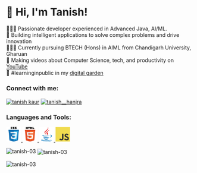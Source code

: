 
# 👋 Hi, I'm Tanish!
👩🏻‍💻 Passionate developer experienced in Advanced Java, AI/ML.<br/>
💭 Building intelligent applications to solve complex problems and drive innovation<br/>
👩🏻‍🎓 Currently pursuing BTECH (Hons) in AIML from Chandigarh University, Gharuan<br/>
🎨 Making videos about Computer Science, tech, and productivity on [YouTube](https://www.youtube.com/c/MagdelineHuang)<br/>
🌷 #learninginpublic in my [digital garden](https://magdelinehuang.com/)<br/>


<h3 align="left">Connect with me:</h3>
<p align="left">
<a href="https://linkedin.com/in/tanish kaur" target="blank"><img align="center" src="https://raw.githubusercontent.com/rahuldkjain/github-profile-readme-generator/master/src/images/icons/Social/linked-in-alt.svg" alt="tanish kaur" height="30" width="40" /></a>
<a href="https://instagram.com/tanish__hanjra" target="blank"><img align="center" src="https://raw.githubusercontent.com/rahuldkjain/github-profile-readme-generator/master/src/images/icons/Social/instagram.svg" alt="tanish__hanjra" height="30" width="40" /></a>
</p>

<h3 align="left">Languages and Tools:</h3>
<p align="left"> <a href="https://www.w3schools.com/css/" target="_blank" rel="noreferrer"> <img src="https://raw.githubusercontent.com/devicons/devicon/master/icons/css3/css3-original-wordmark.svg" alt="css3" width="40" height="40"/> </a> <a href="https://www.w3.org/html/" target="_blank" rel="noreferrer"> <img src="https://raw.githubusercontent.com/devicons/devicon/master/icons/html5/html5-original-wordmark.svg" alt="html5" width="40" height="40"/> </a> <a href="https://www.java.com" target="_blank" rel="noreferrer"> <img src="https://raw.githubusercontent.com/devicons/devicon/master/icons/java/java-original.svg" alt="java" width="40" height="40"/> </a> <a href="https://developer.mozilla.org/en-US/docs/Web/JavaScript" target="_blank" rel="noreferrer"> <img src="https://raw.githubusercontent.com/devicons/devicon/master/icons/javascript/javascript-original.svg" alt="javascript" width="40" height="40"/> </a> </p>

<p><img align="left" src="https://github-readme-stats.vercel.app/api/top-langs?username=tanish-03&show_icons=true&locale=en&layout=compact" alt="tanish-03" /></p>

<p>&nbsp;<img align="center" src="https://github-readme-stats.vercel.app/api?username=tanish-03&show_icons=true&locale=en" alt="tanish-03" /></p>

<p><img align="center" src="https://github-readme-streak-stats.herokuapp.com/?user=tanish-03&" alt="tanish-03" /></p>
